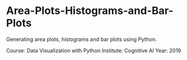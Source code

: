 # Area-Plots-Histograms-and-Bar-Plots
Generating area plots, histograms and bar plots using Python.

Course: Data Visualization with Python
Institute: Cognitive AI
Year: 2019
